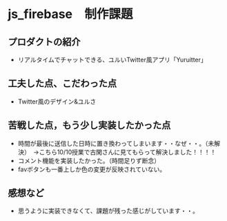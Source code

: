 # js_firebase　制作課題
## プロダクトの紹介
- リアルタイムでチャットできる、ユルいTwitter風アプリ「Yuruitter」
## 工夫した点、こだわった点
- Twitter風のデザイン&ユルさ
## 苦戦した点，もう少し実装したかった点
- 時間が最後に送信した日時に置き換わってしまいます・・なぜ・・。（未解決）　→こちら10/10授業で古閑さんに見てもらって解決しました！！！！
- コメント機能を実装したかった。（時間足りず断念）
- favボタンも一番上しか色の変更が反映されていない。
## 感想など
- 思うように実装できなくて、課題が残った感じがしています・・。
